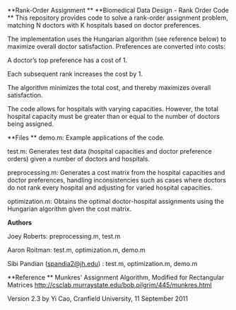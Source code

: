 **Rank-Order Assignment
**
**Biomedical Data Design - Rank Order Code
**
This repository provides code to solve a rank-order assignment problem, matching N doctors with K hospitals based on doctor preferences.

The implementation uses the Hungarian algorithm (see reference below) to maximize overall doctor satisfaction. Preferences are converted into costs:

A doctor’s top preference has a cost of 1.

Each subsequent rank increases the cost by 1.

The algorithm minimizes the total cost, and thereby maximizes overall satisfaction.

The code allows for hospitals with varying capacities. However, the total hospital capacity must be greater than or equal to the number of doctors being assigned.

**Files
**
demo.m: Example applications of the code.

test.m: Generates test data (hospital capacities and doctor preference orders) given a number of doctors and hospitals.

preprocessing.m: Generates a cost matrix from the hospital capacities and doctor preferences, handling inconsistencies such as cases where doctors do not rank every hospital and adjusting for varied hospital capacities.

optimization.m: Obtains the optimal doctor-hospital assignments using the Hungarian algorithm given the cost matrix. 

**Authors**

Joey Roberts: preprocessing.m, test.m

Aaron Roitman: test.m, optimization.m, demo.m

Sibi Pandian (spandia2@jh.edu) : test.m, optimization.m, demo.m

**Reference
**
Munkres' Assignment Algorithm, Modified for Rectangular Matrices
http://csclab.murraystate.edu/bob.pilgrim/445/munkres.html

Version 2.3 by Yi Cao, Cranfield University, 11 September 2011



